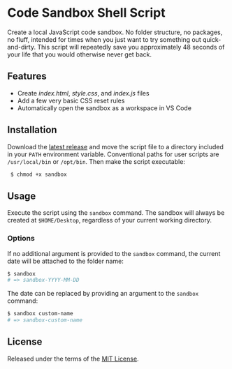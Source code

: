 # Code Sandbox Shell Script

Create a local JavaScript code sandbox. No folder structure, no packages, no fluff, intended for times when you just want to try something out quick-and-dirty. This script will repeatedly save you approximately 48 seconds of your life that you would otherwise never get back.

## Features

- Create _index.html_, _style.css_, and _index.js_ files
- Add a few very basic CSS reset rules
- Automatically open the sandbox as a workspace in VS Code

## Installation

Download the [latest release](https://github.com/kgrhartlage/code-sandbox-script/releases/download/v0.0.1/sandbox) and move the script file to a directory included in your `PATH` environment variable. Conventional paths for user scripts are `/usr/local/bin` or `/opt/bin`. Then make the script executable:

```bash
 $ chmod +x sandbox
```

## Usage

Execute the script using the `sandbox` command. The sandbox will always be created at `$HOME/Desktop`, regardless of your current working directory.

### Options

If no additional argument is provided to the `sandbox` command, the current date will be attached to the folder name:

```bash
$ sandbox
# => sandbox-YYYY-MM-DD
```

The date can be replaced by providing an argument to the `sandbox` command:

```bash
$ sandbox custom-name
# => sandbox-custom-name
```

## License

Released under the terms of the [MIT License](https://opensource.org/licenses/MIT).
